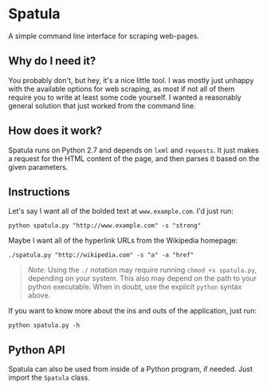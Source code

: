 # Spatula

  A simple command line interface for scraping web-pages.


## Why do I need it?

  You probably don't, but hey, it's a nice little tool. I was mostly just
  unhappy with the available options for web scraping, as most if not all of
  them require you to write at least some code yourself. I wanted a reasonably
  general solution that just worked from the command line.


## How does it work?

  Spatula runs on Python 2.7 and depends on `lxml` and `requests`. It just
  makes a request for the HTML content of the page, and then parses it based on
  the given parameters.


## Instructions

  Let's say I want all of the bolded text at `www.example.com`. I'd just run:

  ```
  python spatula.py "http://www.example.com" -s "strong"
  ```

  Maybe I want all of the hyperlink URLs from the Wikipedia homepage:

  ```
  ./spatula.py "http://wikipedia.com" -s "a" -a "href"
  ```

  > *Note*: Using the `./` notation may require running `chmod +x spatula.py`,
  > depending on your system. This also may depend on the path to your python
  > executable. When in doubt, use the explicit `python` syntax above.

  If you want to know more about the ins and outs of the application, just run:

  ```
  python spatula.py -h
  ```

## Python API

  Spatula can also be used from inside of a Python program, if needed. Just
  import the `Spatula` class.
